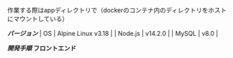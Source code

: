 作業する際はappディレクトリで（dockerのコンテナ内のディレクトリをホストにマウントしている）

***バージョン***
| OS              | Alpine Linux v3.18 |
| Node.js         | v14.2.0            |
| MySQL           | v8.0               |

***開発手順***
****フロントエンド****


